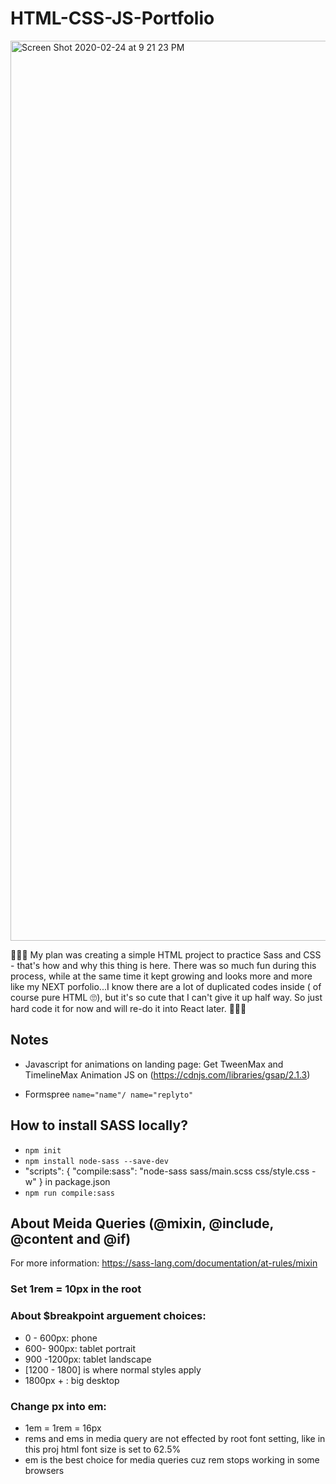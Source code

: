 # HTML-CSS-JS-Portfolio

<img width="1440" alt="Screen Shot 2020-02-24 at 9 21 23 PM" src="https://user-images.githubusercontent.com/55222951/75209345-e7b84b80-574b-11ea-9787-b71f62835992.png">

🤦🏻‍♀️ My plan was creating a simple HTML project to practice Sass and CSS - that's how and why this thing is here. There was so much fun during this process, while at the same time it kept growing and looks more and more like my NEXT porfolio...I know there are a lot of duplicated codes inside ( of course pure HTML 🙄), but it's so cute that I can't give it up half way. So just hard code it for now and will re-do it into React later. 🙋🏻‍♀️

## Notes
* Javascript for animations on landing page:
  Get TweenMax and TimelineMax Animation JS on (https://cdnjs.com/libraries/gsap/2.1.3) 

* Formspree `name="name"/ name="replyto"`

## How to install SASS locally?
* `npm init` 
* `npm install node-sass --save-dev`
*  "scripts": {
    "compile:sass": "node-sass sass/main.scss css/style.css -w"
  } in package.json
* `npm run compile:sass`

## About Meida Queries (@mixin, @include, @content and @if)

  For more information: https://sass-lang.com/documentation/at-rules/mixin

  ### Set 1rem = 10px in the root 

  ### About $breakpoint arguement choices: 
  * 0 - 600px:    phone
  * 600- 900px:   tablet portrait
  * 900 -1200px:  tablet landscape
  * [1200 - 1800] is where normal styles apply
  * 1800px + :    big desktop

  ### Change px into em:
  * 1em = 1rem = 16px 
  * rems and ems in media query are not effected by root font setting, like in this proj html font size is set to 62.5%
  * em is the best choice for media queries cuz rem stops working in some browsers




